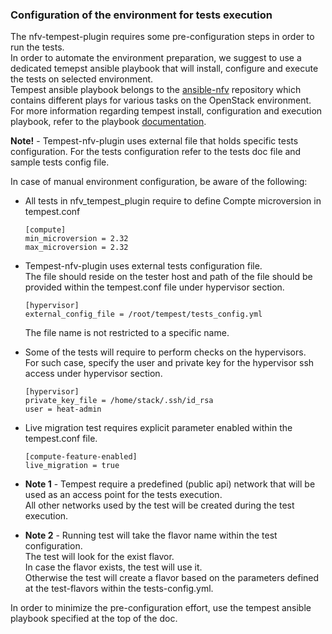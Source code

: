 ### Configuration of the environment for tests execution

The nfv-tempest-plugin requires some pre-configuration steps in order to run the tests.  
In order to automate the environment preparation, we suggest to use a dedicated temepst ansible playbook that will install, configure and execute the tests on selected environment.  
Tempest ansible playbook belongs to the [ansible-nfv](https://github.com/redhat-openstack/ansible-nfv) repository which contains different plays for various tasks on the OpenStack environment.  
For more information regarding tempest install, configuration and execution playbook, refer to the playbook [documentation](https://github.com/redhat-openstack/ansible-nfv/blob/master/docs/tripleo/tester/tempest.md).

**Note!** - Tempest-nfv-plugin uses external file that holds specific tests configuration. For the tests configuration refer to the tests doc file and sample tests config file.

In case of manual environment configuration, be aware of the following:
- All tests in nfv_tempest_plugin require to define Compte microversion in tempest.conf
  ```
  [compute]
  min_microversion = 2.32
  max_microversion = 2.32
  ```

- Tempest-nfv-plugin uses external tests configuration file.  
  The file should reside on the tester host and path of the file should be provided within the tempest.conf file under hypervisor section.
  ```
  [hypervisor]
  external_config_file = /root/tempest/tests_config.yml
  ```
  The file name is not restricted to a specific name.

- Some of the tests will require to perform checks on the hypervisors.  
  For such case, specify the user and private key for the hypervisor ssh access under hypervisor section.
  ```
  [hypervisor]
  private_key_file = /home/stack/.ssh/id_rsa
  user = heat-admin
  ```

- Live migration test requires explicit parameter enabled within the tempest.conf file.
  ```
  [compute-feature-enabled]
  live_migration = true
  ```

- **Note 1** - Tempest require a predefined (public api) network that will be used as an access point for the tests execution.  
All other networks used by the test will be created during the test execution.

- **Note 2** - Running test will take the flavor name within the test configuration.  
The test will look for the exist flavor.  
In case the flavor exists, the test will use it.  
Otherwise the test will create a flavor based on the parameters defined at the test-flavors within the tests-config.yml.


In order to minimize the pre-configuration effort, use the tempest ansible playbook specified at the top of the doc.
